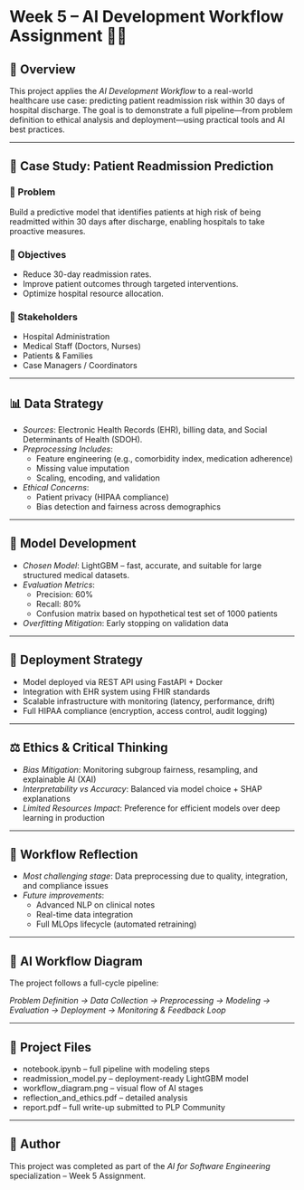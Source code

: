 
# Week 5 – AI Development Workflow Assignment 🧠🏥

## 📌 Overview

This project applies the *AI Development Workflow* to a real-world healthcare use case: predicting patient readmission risk within 30 days of hospital discharge. The goal is to demonstrate a full pipeline—from problem definition to ethical analysis and deployment—using practical tools and AI best practices.

---

## 🏥 Case Study: Patient Readmission Prediction

### 🔹 Problem
Build a predictive model that identifies patients at high risk of being readmitted within 30 days after discharge, enabling hospitals to take proactive measures.

### 🔹 Objectives
- Reduce 30-day readmission rates.
- Improve patient outcomes through targeted interventions.
- Optimize hospital resource allocation.

### 🔹 Stakeholders
- Hospital Administration  
- Medical Staff (Doctors, Nurses)  
- Patients & Families  
- Case Managers / Coordinators

---

## 📊 Data Strategy

- *Sources*: Electronic Health Records (EHR), billing data, and Social Determinants of Health (SDOH).
- *Preprocessing Includes*:
  - Feature engineering (e.g., comorbidity index, medication adherence)
  - Missing value imputation
  - Scaling, encoding, and validation
- *Ethical Concerns*:
  - Patient privacy (HIPAA compliance)
  - Bias detection and fairness across demographics

---

## 🤖 Model Development

- *Chosen Model*: LightGBM – fast, accurate, and suitable for large structured medical datasets.
- *Evaluation Metrics*:
  - Precision: 60%
  - Recall: 80%
  - Confusion matrix based on hypothetical test set of 1000 patients
- *Overfitting Mitigation*: Early stopping on validation data

---

## 🚀 Deployment Strategy

- Model deployed via REST API using FastAPI + Docker
- Integration with EHR system using FHIR standards
- Scalable infrastructure with monitoring (latency, performance, drift)
- Full HIPAA compliance (encryption, access control, audit logging)

---

## ⚖️ Ethics & Critical Thinking

- *Bias Mitigation*: Monitoring subgroup fairness, resampling, and explainable AI (XAI)
- *Interpretability vs Accuracy*: Balanced via model choice + SHAP explanations
- *Limited Resources Impact*: Preference for efficient models over deep learning in production

---

## 🔁 Workflow Reflection

- *Most challenging stage*: Data preprocessing due to quality, integration, and compliance issues
- *Future improvements*:
  - Advanced NLP on clinical notes
  - Real-time data integration
  - Full MLOps lifecycle (automated retraining)

---

## 📌 AI Workflow Diagram
The project follows a full-cycle pipeline:

*Problem Definition → Data Collection → Preprocessing → Modeling → Evaluation → Deployment → Monitoring & Feedback Loop*

---

## 📁 Project Files

- notebook.ipynb – full pipeline with modeling steps  
- readmission_model.py – deployment-ready LightGBM model  
- workflow_diagram.png – visual flow of AI stages  
- reflection_and_ethics.pdf – detailed analysis  
- report.pdf – full write-up submitted to PLP Community  

---

## 👤 Author
This project was completed as part of the *AI for Software Engineering* specialization – Week 5 Assignment.
